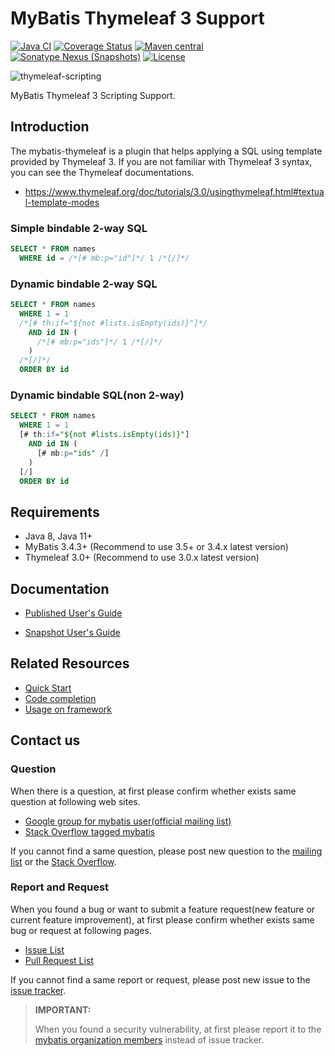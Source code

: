 # MyBatis Thymeleaf 3 Support

[![Java CI](https://github.com/mybatis/thymeleaf-scripting/actions/workflows/ci.yaml/badge.svg)](https://github.com/mybatis/thymeleaf-scripting/actions/workflows/ci.yaml)
[![Coverage Status](https://coveralls.io/repos/github/mybatis/thymeleaf-scripting/badge.svg?branch=master)](https://coveralls.io/github/mybatis/thymeleaf-scripting?branch=master)
[![Maven central](https://maven-badges.herokuapp.com/maven-central/org.mybatis.scripting/mybatis-thymeleaf/badge.svg)](https://maven-badges.herokuapp.com/maven-central/org.mybatis.scripting/mybatis-thymeleaf)
[![Sonatype Nexus (Snapshots)](https://img.shields.io/nexus/s/https/oss.sonatype.org/org.mybatis.scripting/mybatis-thymeleaf.svg)](https://oss.sonatype.org/content/repositories/snapshots/org/mybatis/scripting/mybatis-thymeleaf/)
[![License](https://img.shields.io/:license-apache-brightgreen.svg)](https://www.apache.org/licenses/LICENSE-2.0.html)

![thymeleaf-scripting](https://mybatis.org/images/mybatis-logo.png)

MyBatis Thymeleaf 3 Scripting Support.

## Introduction

The mybatis-thymeleaf is a plugin that helps applying a SQL using template provided by Thymeleaf 3.
If you are not familiar with Thymeleaf 3 syntax, you can see the Thymeleaf documentations.

* https://www.thymeleaf.org/doc/tutorials/3.0/usingthymeleaf.html#textual-template-modes

### Simple bindable 2-way SQL

```sql
SELECT * FROM names
  WHERE id = /*[# mb:p="id"]*/ 1 /*[/]*/
```

### Dynamic bindable 2-way SQL

```sql
SELECT * FROM names
  WHERE 1 = 1
  /*[# th:if="${not #lists.isEmpty(ids)}"]*/
    AND id IN (
      /*[# mb:p="ids"]*/ 1 /*[/]*/
    )
  /*[/]*/
  ORDER BY id
```

### Dynamic bindable SQL(non 2-way)

```sql
SELECT * FROM names
  WHERE 1 = 1
  [# th:if="${not #lists.isEmpty(ids)}"]
    AND id IN (
      [# mb:p="ids" /]
    )
  [/]
  ORDER BY id
```

## Requirements

  * Java 8, Java 11+
  * MyBatis 3.4.3+ (Recommend to use 3.5+ or 3.4.x latest version)
  * Thymeleaf 3.0+ (Recommend to use 3.0.x latest version)

## Documentation

* [Published User's Guide](https://www.mybatis.org/thymeleaf-scripting/user-guide.html)


* [Snapshot User's Guide](src/main/asciidoc/user-guide.adoc)


## Related Resources

* [Quick Start](https://github.com/mybatis/thymeleaf-scripting/wiki/Quick-Start)
* [Code completion](https://github.com/mybatis/thymeleaf-scripting/wiki/Code-completion)
* [Usage on framework](https://github.com/mybatis/thymeleaf-scripting/wiki/Usage-on-framework)


## Contact us

### Question

When there is a question, at first please confirm whether exists same question at following web sites.

* [Google group for mybatis user(official mailing list)](https://groups.google.com/forum/#!forum/mybatis-user)
* [Stack Overflow tagged mybatis](https://stackoverflow.com/questions/tagged/mybatis)

If you cannot find a same question, please post new question to the [mailing list](https://groups.google.com/forum/#!newtopic/mybatis-user) or the [Stack Overflow](https://stackoverflow.com/questions/ask?tags=mybatis,mybatis-thymeleaf).

### Report and Request

When you found a bug or want to submit a feature request(new feature or current feature improvement), at first please confirm whether exists same bug or request at following pages.

* [Issue List](https://github.com/mybatis/thymeleaf-scripting/issues)
* [Pull Request List](https://github.com/mybatis/thymeleaf-scripting/pulls)

If you cannot find a same report or request, please post new issue to the [issue tracker](https://github.com/mybatis/thymeleaf-scripting/issues/new).

> **IMPORTANT:**
>
> When you found a security vulnerability, at first please report it to the [mybatis organization members](https://github.com/orgs/mybatis/people) instead of issue tracker.
